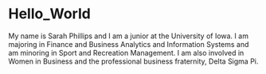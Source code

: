 # Hello_World

My name is Sarah Phillips and I am a junior at the University of Iowa. I am majoring in Finance and Business Analytics and Information Systems and am minoring in Sport and Recreation Management. I am also involved in Women in Business and the professional business fraternity, Delta Sigma Pi. 
